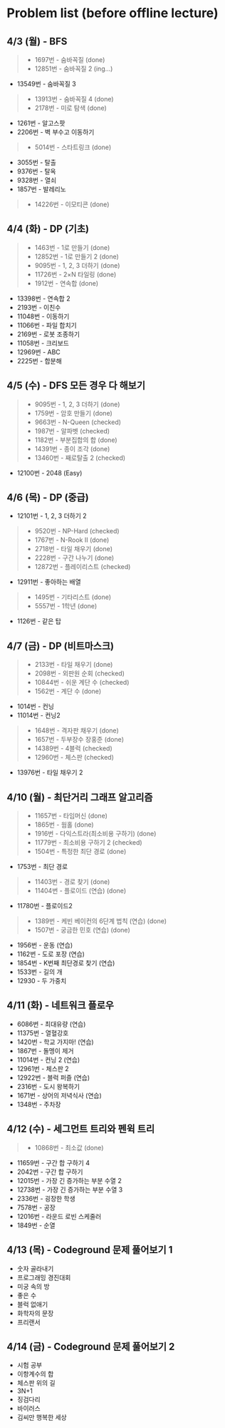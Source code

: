 Problem list (before offline lecture)
====================================


4/3 (월) - BFS
--------------

> - 1697번 - 숨바꼭질 (done)
>- 12851번 - 숨바꼭질 2 (ing...)
- 13549번 - 숨바꼭질 3
>- 13913번 - 숨바꼭질 4 (done)
>- 2178번 - 미로 탐색 (done)
- 1261번 - 알고스팟
- 2206번 - 벽 부수고 이동하기
>- 5014번 - 스타트링크 (done)
- 3055번 - 탈출
- 9376번 - 탈옥
- 9328번 - 열쇠
- 1857번 - 발레리노
>- 14226번 - 이모티콘 (done)



4/4 (화) - DP (기초)
-------------------

>- 1463번 - 1로 만들기 (done)
>- 12852번 - 1로 만들기 2 (done)
>- 9095번 - 1, 2, 3 더하기 (done)
>- 11726번 - 2×N 타일링 (done)
>- 1912번 - 연속합 (done)
- 13398번 - 연속합 2
- 2193번 - 이친수
- 11048번 - 이동하기
- 11066번 - 파일 합치기
- 2169번 - 로봇 조종하기
- 11058번 - 크리보드
- 12969번 - ABC
- 2225번 - 합분해



4/5 (수) - DFS 모든 경우 다 해보기
--------------------------------

>- 9095번 - 1, 2, 3 더하기 (done)
>- 1759번 - 암호 만들기 (done)
>- 9663번 - N-Queen (checked)
>- 1987번 - 알파벳 (checked)
>- 1182번 - 부분집합의 합 (done)
>- 14391번 - 종이 조각 (done)
>- 13460번 - 째로탈출 2 (checked)
- 12100번 - 2048 (Easy)



4/6 (목) - DP (중급)
-------------------

- 12101번 - 1, 2, 3 더하기 2
>- 9520번 - NP-Hard (checked)
>- 1767번 - N-Rook II (done)
>- 2718번 - 타일 채우기 (done)
>- 2228번 - 구간 나누기 (done)
>- 12872번 - 플레이리스트 (checked)
- 12911번 - 좋아하는 배열
>- 1495번 - 기타리스트 (done)
>- 5557번 - 1학년 (done)
- 1126번 - 같은 탑



4/7 (금) - DP (비트마스크)
-------------------------

>- 2133번 - 타일 채우기 (done)
>- 2098번 - 외판원 순회 (checked)
>- 10844번 - 쉬운 계단 수 (checked)
>- 1562번 - 계단 수 (done)
- 1014번 - 컨닝
- 11014번 - 컨닝2
>- 1648번 - 격자판 채우기 (done)
>- 1657번 - 두부장수 장홍준 (done)
>- 14389번 - 4블럭 (checked)
>- 12960번 - 체스판 (checked)
- 13976번 - 타일 채우기 2



4/10 (월) - 최단거리 그래프 알고리즘
----------------------------------

>- 11657번 - 타임머신 (done)
>- 1865번 - 웜홀 (done)
>- 1916번 - 다익스트라(최소비용 구하기) (done)
>- 11779번 - 최소비용 구하기 2 (checked)
>- 1504번 - 특정한 최단 경로 (done)
- 1753번 - 최단 경로
>- 11403번 - 경로 찾기 (done)
>- 11404번 - 플로이드 (연습) (done)
- 11780번 - 플로이드2
>- 1389번 - 케빈 베이컨의 6단계 법칙 (연습) (done)
>- 1507번 - 궁금한 민호 (연습) (done)
- 1956번 - 운동 (연습)
- 1162번 - 도로 포장 (연습)
- 1854번 - K번째 최단경로 찾기 (연습)
- 1533번 - 길의 개
- 12930 - 두 가중치



4/11 (화) - 네트워크 플로우
-------------------------

- 6086번 - 최대유량 (연습)
- 11375번 - 열혈강호
- 1420번 - 학교 가지마! (연습)
- 1867번 - 돌멩이 제거
- 11014번 - 컨닝 2 (연습)
- 12961번 - 체스판 2
- 12922번 - 블럭 퍼즐 (연습)
- 2316번 - 도시 왕복하기
- 1671번 - 상어의 저녁식사 (연습)
- 1348번 - 주차장



4/12 (수) - 세그먼트 트리와 펜윅 트리
-----------------------------------

>- 10868번 - 최소값 (done)
- 11659번 - 구간 합 구하기 4
- 2042번 - 구간 합 구하기
- 12015번 - 가장 긴 증가하는 부분 수열 2
- 12738번 - 가장 긴 증가하는 부분 수열 3
- 2336번 - 굉장한 학생
- 7578번 - 공장
- 12016번 - 라운드 로빈 스케줄러
- 1849번 - 순열



4/13 (목) - Codeground 문제 풀어보기 1
-------------------------------------

- 숫자 골라내기
- 프로그래밍 경진대회
- 미궁 속의 방
- 좋은 수
- 블럭 없애기
- 화학자의 문장
- 프리랜서



4/14 (금) - Codeground 문제 풀어보기 2
-------------------------------------

- 시험 공부
- 이항계수의 합
- 체스판 위의 길
- 3N+1
- 징검다리
- 바이러스
- 김씨만 행복한 세상
